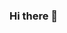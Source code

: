### Hi there 👋

<!--
**vincent-haoy/vincent-haoy** is a ✨ _special_ ✨ repository because its `README.md` (this file) appears on your GitHub profile.

Here is just some nonsense about myself.
<br><br>

- :school: I am a `PhD Candidate in Cloud computing` at [Faculty of Engineer & IT](https://study.unimelb.edu.au/find/courses/graduate/doctor-of-philosophy-engineering-and-it/) at [The University of Melbourne](https://www.unimelb.edu.au/).
- :technologist: I love using Software as a solution for every `Problem`.
- :computer: I'm a `lying flat` programmer.
- :student: `Bachelor of Science (Computing)` @Unimelb
- :student: `Master of IT (AI)` @Unimelb
- :nerd_face: Always `being pushed to learn new things`.
<br>
